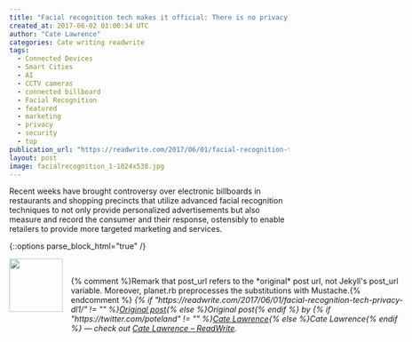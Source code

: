 ```yaml
---
title: "Facial recognition tech makes it official: There is no privacy anymore"
created_at: 2017-06-02 03:00:34 UTC
author: "Cate Lawrence"
categories: Cate writing readwrite
tags: 
  - Connected Devices
  - Smart Cities
  - AI
  - CCTV cameras
  - connected billboard
  - Facial Recognition
  - featured
  - marketing
  - privacy
  - security
  - top
publication_url: "https://readwrite.com/2017/06/01/facial-recognition-tech-privacy-dl1/"
layout: post
image: facialrecognition_1-1024x538.jpg
---
```

Recent weeks have brought controversy over electronic billboards in restaurants and shopping precincts that utilize advanced facial recognition techniques to not only provide personalized advertisements but also measure and record the consumer and their response, ostensibly&nbsp;to enable retailers to provide more targeted marketing and services.


{::options parse_block_html="true" /}
<div class="author">
   <img src="https://www.rss-specifications.com/rss-spec-rss.gif" style="width: 96px; height: 96;">
   <span style="position: absolute; padding: 32px 15px;">{% comment %}Remark that post_url refers to the *original* post url, not Jekyll's post_url variable. Moreover, planet.rb preprocesses the substitutions with Mustache.{% endcomment %}
      <i>{% if "https://readwrite.com/2017/06/01/facial-recognition-tech-privacy-dl1/" != "" %}<a href="https://readwrite.com/2017/06/01/facial-recognition-tech-privacy-dl1/">Original post</a>{% else %}Original post{% endif %} by {% if "https://twitter.com/poteland" != "" %}<a href="https://twitter.com/poteland">Cate Lawrence</a>{% else %}Cate Lawrence{% endif %} &mdash; check out <a href="https://readwrite.com">Cate Lawrence – ReadWrite</a>.</i>
  </span>
</div>
